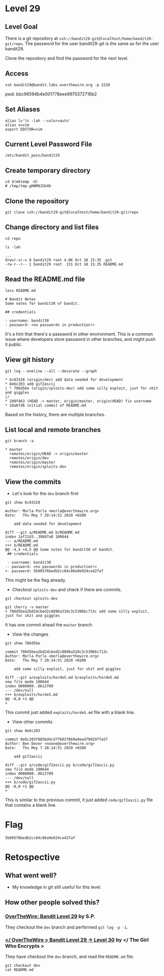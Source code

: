 # Level 29

## Level Goal
There is a git repository at `ssh://bandit29-git@localhost/home/bandit29-git/repo`.
The password for the user bandit29-git is the same as for the user bandit29.

Clone the repository and find the password for the next level.

## Access
```
ssh bandit29@bandit.labs.overthewire.org -p 2220
```
pwd: bbc96594b4e001778eee9975372716b2

## Set Aliases
```
alias l='ls -lah --color=auto'
alias v=vim
export EDITOR=vim
```

## Current Level Password File
```
/etc/bandit_pass/bandit29
```

## Create temporary directory
```
cd $(mktemp -d)
# /tmp/tmp.gHNM8JGU4b
```

## Clone the repository
```
git clone ssh://bandit29-git@localhost/home/bandit29-git/repo
```

## Change directory and list files
```
cd repo

ls -lah

...
drwxr-sr-x 8 bandit29 root 4.0K Oct 18 15:35 .git
-rw-r--r-- 1 bandit29 root  131 Oct 18 15:35 README.md
```

## Read the README.md file
```
less README.md

# Bandit Notes
Some notes for bandit30 of bandit.

## credentials

- username: bandit30
- password: <no passwords in production!>
```
It's a hint that there's a password in other environment. 
This is a common issue where developers store password in other branches, and
might push it public.

## View git history
```
git log --oneline --all --decorate --graph

* bc83328 (origin/dev) add data needed for development
* 8e6c203 add gif2ascii
| * 786d5be (origin/sploits-dev) add some silly exploit, just for shit and giggles
|/
* 208f463 (HEAD -> master, origin/master, origin/HEAD) fix username
* 18a6fd6 initial commit of README.md
```
Based on the history, there are multiple branches.

## List local and remote branches
```
git branch -a

* master
  remotes/origin/HEAD -> origin/master
  remotes/origin/dev
  remotes/origin/master
  remotes/origin/sploits-dev
```

## View the commits
- Let's look for the `dev` branch first
```
git show bc83328

Author: Morla Porla <morla@overthewire.org>
Date:   Thu May 7 20:14:52 2020 +0200

    add data needed for development

diff --git a/README.md b/README.md
index 1af21d3..39b87a8 100644
--- a/README.md
+++ b/README.md
@@ -4,5 +4,5 @@ Some notes for bandit30 of bandit.
 ## credentials

 - username: bandit30
-- password: <no passwords in production!>
+- password: 5b90576bedb2cc04c86a9e924ce42faf
```
This might be the flag already.

- Checkout `sploits-dev` and check if there are commits.
```
git checkout sploits-dev

git cherry -v master
+ 786d5bea2bd2dcbed2c8896a310c3c5306bc713c add some silly exploit, just for shit and giggles
```
It has one commit ahead the `master` branch.

- View the changes
```
git show 786d5be

commit 786d5bea2bd2dcbed2c8896a310c3c5306bc713c
Author: Morla Porla <morla@overthewire.org>
Date:   Thu May 7 20:14:51 2020 +0200

    add some silly exploit, just for shit and giggles

diff --git a/exploits/horde5.md b/exploits/horde5.md
new file mode 100644
index 0000000..8b13789
--- /dev/null
+++ b/exploits/horde5.md
@@ -0,0 +1 @@
+
```
This commit just added `exploits/horde5.md` file with a blank line.

- View other commits
```
git show 8e6c203

commit 8e6c203f885bd4cd77602f8b9a9ea479929ffa57
Author: Ben Dover <noone@overthewire.org>
Date:   Thu May 7 20:14:51 2020 +0200

    add gif2ascii

diff --git a/code/gif2ascii.py b/code/gif2ascii.py
new file mode 100644
index 0000000..8b13789
--- /dev/null
+++ b/code/gif2ascii.py
@@ -0,0 +1 @@
+
```
This is similar to the previous commit, it just added `code/gif2ascii.py` file
that contains a blank line.

# Flag
```
5b90576bedb2cc04c86a9e924ce42faf
```

# Retospective

## What went well?
- My knowledge in git still useful for this level.

## How other people solved this?

### [OverTheWire: Bandit Level 29](https://medium.com/secttp/overthewire-bandit-level-29-9f2ee436c057) by S.P.

They checkout the `dev` branch and performed `git log -p -1`.

### [</ OverTheWire > Bandit Level 29 → Level 30](https://medium.com/@theGirlWhoEncrypts/overthewire-bandit-level-29-level-30-f9d5a4167711) by </ The Girl Who Encrypts >

They have checkout the `dev` branch, and read the `README.md` file.
```
git checkout dev
cat README.md
```


